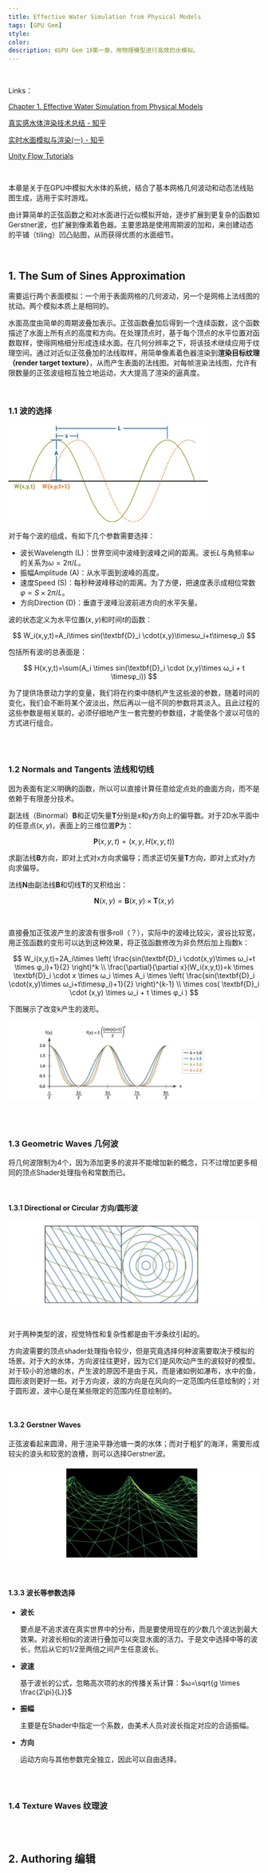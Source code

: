```yaml
---
title: Effective Water Simulation from Physical Models
tags: [GPU Gem]
style: 
color: 
description: 《GPU Gem 1》第一章，用物理模型进行高效的水模拟。
---
```


<script src="https://polyfill.io/v3/polyfill.min.js?features=es6"></script>
<script id="MathJax-script" async src="https://cdn.jsdelivr.net/npm/mathjax@3/es5/tex-mml-chtml.js"></script>
<script> 
MathJax = {
  tex: {
    inlineMath: [['$', '$']],
    processEscapes: true
  }
};
</script>
<br/>

Links：

[Chapter 1. Effective Water Simulation from Physical Models](https://developer.nvidia.com/gpugems/gpugems/part-i-natural-effects/chapter-1-effective-water-simulation-physical-models)

[真实感水体渲染技术总结 - 知乎](https://zhuanlan.zhihu.com/p/95917609)

[实时水面模拟与渲染(一) - 知乎](https://zhuanlan.zhihu.com/p/31670275)

[Unity Flow Tutorials](https://catlikecoding.com/unity/tutorials/flow/)

<br/>

本章是关于在GPU中模拟大水体的系统，结合了基本网格几何波动和动态法线贴图生成，适用于实时游戏。

由计算简单的正弦函数之和对水面进行近似模拟开始，逐步扩展到更复杂的函数如Gerstner波，也扩展到像素着色器。主要思路是使用周期波的加和，来创建动态的平铺（tiling）凹凸贴图，从而获得优质的水面细节。

<br/>

## 1. The Sum of Sines Approximation

需要运行两个表面模拟：一个用于表面网格的几何波动，另一个是网格上法线图的扰动。两个模拟本质上是相同的。

水面高度由简单的周期波叠加表示。正弦函数叠加后得到一个连续函数，这个函数描述了水面上所有点的高度和方向。在处理顶点时，基于每个顶点的水平位置对函数取样，使得网格细分形成连续水面。在几何分辨率之下，将该技术继续应用于纹理空间。通过对近似正弦叠加的法线取样，用简单像素着色器渲染到**渲染目标纹理（render target texture）**，从而产生表面的法线图。对每帧渲染法线图，允许有限数量的正弦波组相互独立地运动，大大提高了渲染的逼真度。

<br/>

### 1.1 波的选择



![avatar](../assets/img/post2/gpug1/1.jpeg)



对于每个波的组成，有如下几个参数需要选择：

- 波长Wavelength (L)：世界空间中波峰到波峰之间的距离。波长$L$与角频率$ω$的关系为$ω=2π/L$。
- 振幅Amplitude (A)：从水平面到波峰的高度。
- 速度Speed (S)：每秒种波峰移动的距离。为了方便，把速度表示成相位常数$φ=S\times 
  2π/L$。
- 方向Direction (D)：垂直于波峰沿波前进方向的水平矢量。

波的状态定义为水平位置$(x,y)$和时间$t$的函数：


$$
W_i(x,y,t)=A_i\times sin(\textbf{D}_i \cdot(x,y)\timesω_i+t\timesφ_i)
$$


包括所有波$i$的总表面是：


$$
H(x,y,t)=\sum(A_i \times sin(\textbf{D}_i \cdot (x,y)\times ω_i + t \timesφ_i))
$$


为了提供场景动力学的变量，我们将在约束中随机产生这些波的参数，随着时间的变化，我们会不断将某个波淡出，然后再以一组不同的参数将其淡入。且此过程的这些参数是相关联的，必须仔细地产生一套完整的参数组，才能使各个波以可信的方式进行组合。

<br/>

<br/>

### 1.2 Normals and Tangents 法线和切线

因为表面有定义明确的函数，所以可以直接计算任意给定点处的曲面方向，而不是依赖于有限差分技术。

副法线（Binormal）$\textbf{B}$和正切矢量$\textbf{T}$分别是x和y方向上的偏导数。对于2D水平面中的任意点$(x,y)$，表面上的三维位置$\textbf{P}$为：


$$
\textbf{P}(x,y,t)=(x,y,H(x,y,t))
$$


求副法线$\textbf{B}$方向，即对上式对x方向求偏导；而求正切矢量$\textbf{T}$方向，即对上式对y方向求偏导。

法线$\textbf{N}$由副法线$\textbf{B}$和切线$\textbf{T}$的叉积给出：



$$
\textbf{N}(x,y)=\textbf{B}(x,y) \times \textbf{T}(x,y)
$$



<br/>

直接叠加正弦波产生的波浪有很多roll（？），实际中的波峰比较尖，波谷比较宽，用正弦函数的变形可以达到这种效果，将正弦函数修改为非负然后加上指数k：


$$
W_i(x,y,t)=2A_i\times \left( \frac{sin(\textbf{D}_i \cdot(x,y)\times ω_i+t \times φ_i)+1}{2} \right)^k \\
\frac{\partial}{\partial x}(W_i(x,y,t))=k \times \textbf{D}_i \cdot x \times ω_i \times A_i \times \left( \frac{sin(\textbf{D}_i \cdot(x,y)\times ω_i+t\timesφ_i)+1}{2} \right)^{k-1} \\ \times cos( \textbf{D}_i \cdot (x,y) \times ω_i + t \times φ_i )
$$


下图展示了改变k产生的波形。

![avatar](../assets/img/post2/gpug1/2.png)



<br/>

<br/>

### 1.3 Geometric Waves 几何波

将几何波限制为4个，因为添加更多的波并不能增加新的概念，只不过增加更多相同的顶点Shader处理指令和常数而已。

<br/>

#### 1.3.1 Directional or Circular 方向/圆形波

![avatar](../assets/img/post2/gpug1/3.png)

<br/>

对于两种类型的波，视觉特性和复杂性都是由干涉条纹引起的。

方向波需要的顶点shader处理指令较少，但是究竟选择何种波需要取决于模拟的场景。对于大的水体，方向波往往更好，因为它们是风吹动产生的波较好的模型。对于较小的池塘的水，产生波的原因不是由于风，而是诸如例如瀑布，水中的鱼，圆形波则更好一些。对于方向波，波的方向是在风向的一定范围内任意绘制的；对于圆形波，波中心是在某些限定的范围内任意绘制的。

<br/>

#### 1.3.2 Gerstner Waves 

正弦波看起来圆滑，用于渲染平静池塘一类的水体；而对于粗犷的海洋，需要形成较尖的浪头和较宽的浪槽，则可以选择Gerstner波。

![avatar](../assets/img/post2/gpug1/4.png)



<br/>

#### 1.3.3 波长等参数选择

- **波长**

  要点是不追求波在真实世界中的分布，而是要使用现在的少数几个波达到最大效果。对波长相似的波进行叠加可以突显水面的活力。于是文中选择中等的波长，然后从它的1/2至两倍之间产生任意波长。

- **波速**

  基于波长的公式，忽略高次项的水的传播关系计算：$ω=\sqrt{g \times \frac{2\pi}{L}}$

- **振幅**

  主要是在Shader中指定一个系数，由美术人员对波长指定对应的合适振幅。

- **方向**

  运动方向与其他参数完全独立，因此可以自由选择。

<br/>

<br/>

### 1.4 Texture Waves 纹理波





<br/>

<br/>

## 2. Authoring 编辑



<br/>

<br/>

